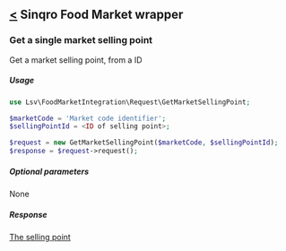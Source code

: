 [<](../../README.md) Sinqro Food Market wrapper
--------------------------

### Get a single market selling point

Get a market selling point, from a ID

##### Usage

```php
use Lsv\FoodMarketIntegration\Request\GetMarketSellingPoint;

$marketCode = 'Market code identifier';
$sellingPointId = <ID of selling point>;

$request = new GetMarketSellingPoint($marketCode, $sellingPointId);
$response = $request->request();
```

##### Optional parameters

None

##### Response

[The selling point](../response/SellingPoint.md)
